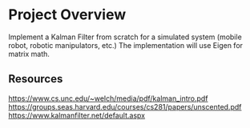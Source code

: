 # Project Overview

Implement a Kalman Filter from scratch for a simulated system (mobile robot, robotic manipulators, etc.) The implementation will use Eigen for matrix math.

## Resources
https://www.cs.unc.edu/~welch/media/pdf/kalman_intro.pdf
https://groups.seas.harvard.edu/courses/cs281/papers/unscented.pdf
https://www.kalmanfilter.net/default.aspx
